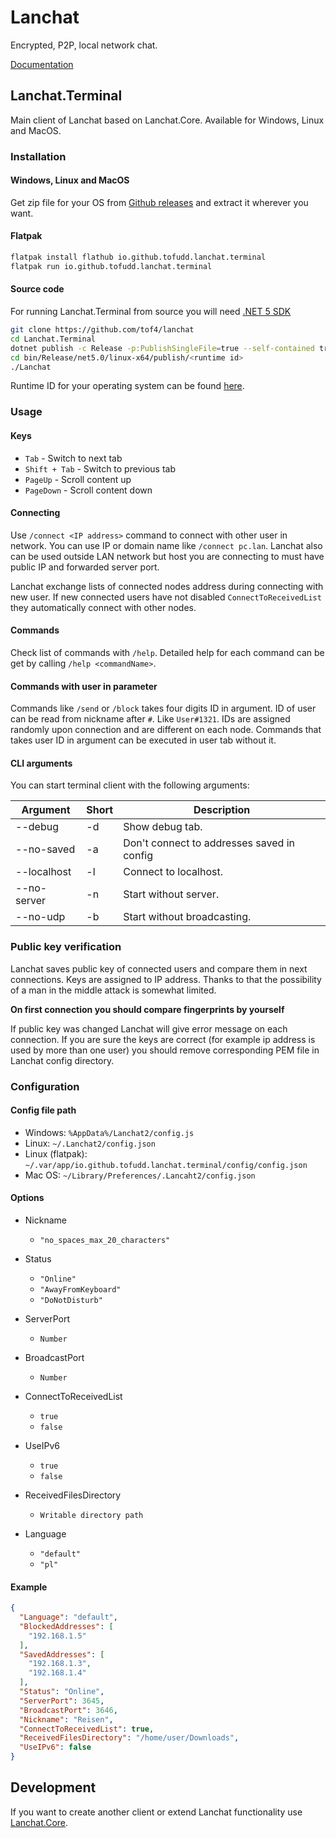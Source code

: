 # Lanchat

Encrypted, P2P, local network chat.

[Documentation](https://youkai.pl/lanchat-docs/)

## Lanchat.Terminal

Main client of Lanchat based on Lanchat.Core. Available for Windows, Linux and
MacOS.

### Installation

#### Windows, Linux and MacOS

Get zip file for your OS from [Github releases](https://github.com/tof4/lanchat/releases/latest/) and extract it
wherever you want.

#### Flatpak

```sh
flatpak install flathub io.github.tofudd.lanchat.terminal
flatpak run io.github.tofudd.lanchat.terminal
```

#### Source code

For running Lanchat.Terminal from source you will need [.NET 5 SDK](https://dotnet.microsoft.com/download/dotnet/5.0)

```sh
git clone https://github.com/tof4/lanchat
cd Lanchat.Terminal
dotnet publish -c Release -p:PublishSingleFile=true --self-contained true -r <runtime id>
cd bin/Release/net5.0/linux-x64/publish/<runtime id>
./Lanchat
```

Runtime ID for your operating system can be found [here](https://docs.microsoft.com/pl-pl/dotnet/core/rid-catalog).

### Usage

#### Keys

* `Tab` - Switch to next tab
* `Shift + Tab` - Switch to previous tab
* `PageUp` - Scroll content up
* `PageDown` - Scroll content down

#### Connecting

Use `/connect <IP address>` command to connect with other user in network. You can use IP or domain name
like `/connect pc.lan`. Lanchat also can be used outside LAN network but host you are connecting to must have public IP
and forwarded server port.

Lanchat exchange lists of connected nodes address during connecting with new user. If new connected users have not
disabled `ConnectToReceivedList` they automatically connect with other nodes.

#### Commands

Check list of commands with `/help`. Detailed help for each command can be get by calling `/help <commandName>`.

#### Commands with user in parameter

Commands like `/send` or `/block` takes four digits ID in argument. ID of user can be read from nickname after `#`.
Like `User#1321`. IDs are assigned randomly upon connection and are different on each node.
Commands that takes user ID in argument can be executed in user tab without it.

#### CLI arguments

You can start terminal client with the following arguments:

| Argument    | Short | Description                                |
| ----------- | ----- | ------------------------------------------ |
| --debug     | -d    | Show debug tab.                            |
| --no-saved  | -a    | Don't connect to addresses saved in config |
| --localhost | -l    | Connect to localhost.                      |
| --no-server | -n    | Start without server.                      |
| --no-udp    | -b    | Start without broadcasting.                |

### Public key verification
Lanchat saves public key of connected users and compare them in next connections.
Keys are assigned to IP address.
Thanks to that the possibility of a man in the middle attack is somewhat limited.

**On first connection you should compare fingerprints by yourself**

If public key was changed Lanchat will give error message on each connection.
If you are sure the keys are correct (for example ip address is used by more than one user) 
you should remove corresponding PEM file in Lanchat config directory. 

### Configuration

#### Config file path

* Windows: `%AppData%/Lanchat2/config.js`
* Linux: `~/.Lanchat2/config.json`
* Linux (flatpak): `~/.var/app/io.github.tofudd.lanchat.terminal/config/config.json`
* Mac OS: `~/Library/Preferences/.Lancaht2/config.json`

#### Options

* Nickname
    * `"no_spaces_max_20_characters"`

* Status
    * `"Online"`
    * `"AwayFromKeyboard"`
    * `"DoNotDisturb"`

* ServerPort
    * `Number`

* BroadcastPort
    * `Number`

* ConnectToReceivedList
    * `true`
    * `false`

* UseIPv6
    * `true`
    * `false`

* ReceivedFilesDirectory
    * `Writable directory path`

* Language
    * `"default"`
    * `"pl"`

#### Example

```json
{
  "Language": "default",
  "BlockedAddresses": [
    "192.168.1.5"
  ],
  "SavedAddresses": [
    "192.168.1.3",
    "192.168.1.4"
  ],
  "Status": "Online",
  "ServerPort": 3645,
  "BroadcastPort": 3646,
  "Nickname": "Reisen",
  "ConnectToReceivedList": true,
  "ReceivedFilesDirectory": "/home/user/Downloads",
  "UseIPv6": false
}
```

## Development

If you want to create another client or extend Lanchat functionality
use [Lanchat.Core](https://youkai.pl/lanchat-docs/core/lanchat.core/).
